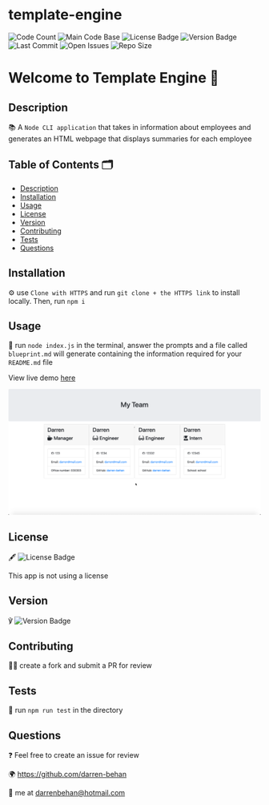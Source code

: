 # template-engine

![Code Count](https://img.shields.io/github/languages/count/darren-behan/template-engine) ![Main Code Base](https://img.shields.io/github/languages/top/darren-behan/template-engine) ![License Badge](https://img.shields.io/badge/license-none-blue) ![Version Badge](https://img.shields.io/badge/version-1.0-red) ![Last Commit](https://img.shields.io/github/last-commit/darren-behan/template-engine) ![Open Issues](https://img.shields.io/github/issues-raw/darren-behan/template-engine) ![Repo Size](https://img.shields.io/github/repo-size/darren-behan/template-engine)

# Welcome to Template Engine 👋

## Description

📚 A `Node CLI application` that takes in information about employees and generates an HTML webpage that displays summaries for each employee

## Table of Contents 🗂

* [Description](#Description)
* [Installation](#Installation)
* [Usage](#Usage)
* [License](#License)
* [Version](#Version)
* [Contributing](#Contributing)
* [Tests](#Tests)
* [Questions](#Questions)

## Installation

⚙️ use `Clone with HTTPS` and run `git clone + the HTTPS link` to install locally. Then, run `npm i`

## Usage

🚨 run `node index.js` in the terminal, answer the prompts and a file called `blueprint.md` will generate containing the information required for your `README.md` file

View live demo <a href="https://drive.google.com/file/d/10TWXtHeJLKdq1aYwhcRDBxuKnYrvw4DL/view">here</a>

![Preview](./assets/images/sample-template-team-structure.png "Preview of README")

## License

🖋 ![License Badge](https://img.shields.io/badge/license-none-blue)

This app is not using a license

## Version

℣ ![Version Badge](https://img.shields.io/badge/license-1.0-red)

## Contributing

👩‍💻 create a fork and submit a PR for review

## Tests

🧪 run `npm run test` in the directory

## Questions

❓ Feel free to create an issue for review

🌍 https://github.com/darren-behan

📧 me at darrenbehan@hotmail.com


